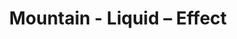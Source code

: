 ---
title: Mountain - Liquid – Effect
builder: true
type: coming-soon

# Content section
sections:
  - headerSection
  - servicesSection
  - subscribeSection
  - contactSection
  - mapSection

# Background color
backgroundColor: 
  enable: true
  color: "#15ADE0"

# Background effect
liquidEffect: 
  enable: true
  color1: "#16B5EA"
  color2: "#16B5EA"

---